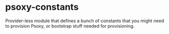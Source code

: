 # psoxy-constants

Provider-less module that defines a bunch of constants that you might need to provision Psoxy, or
bootstrap stuff needed for provisioning.
